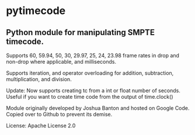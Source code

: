 # pytimecode

## Python module for manipulating SMPTE timecode.

Supports 60, 59.94, 50, 30, 29.97, 25, 24, 23.98 frame rates in drop and non-drop where applicable, and milliseconds.

Supports iteration, and operator overloading for addition, subtraction, multiplication, and division.

Update: Now supports creating tc from a int or float number of seconds. Useful if you want to create time code from the output of time.clock()


Module originally developed by Joshua Banton and hosted on Google Code. Copied over to Github to prevent its demise.

License: Apache License 2.0
